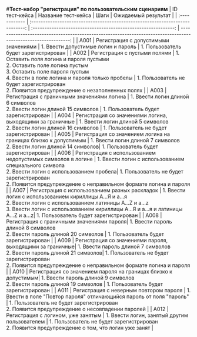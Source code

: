 #**Тест-набор "регистрация" по пользовательским сценариям**
| ID тест-кейса | Название тест-кейса | Шаги | Ожидаемый результат |
| :------------ | :---------------------------------------------------------------------------: | :------------------------------------------------------------: | -------------------------------------------------------------------------------------------------------------: |
| A001 | Регистрация с допустимыми значениями | 1. Ввести допустимые логин и пароль | 1. Пользователь будет зарегистрирован |
| A002 | Регистрация с пустыми полями | 1. Оставить поля логина и пароля пустыми<br>2. Оставить поле логина пустым<br>3. Оставить поле пароля пустым<br>4. Ввести в поле логина и пароля только пробелы | 1. Пользователь не будет зарегистрирован<br>2. Появится предупреждение о незаполненных полях |
| A003 |Регистрация с граничными значениями логина | 1. Ввести логин длиной 6 символов <br>2. Ввести логин длиной 15 символов | 1. Пользователь будет зарегистрирован |
| A004 | Регистрация со значениями логина, выходящими за граничные | 1. Ввести логин длиной 5 символов<br>2. Ввести логин длиной 16 символов | 1. Пользователь не будет зарегистрирован |
| A005 | Регистрация со значением логина на границах близко к допустимым | 1. Ввести логин длиной 7 символов <br>2. Ввести логин длиной 14 символов| 1. Пользователь будет зарегистрирован |
| A006 | Регистрация с использованием недопустимых символов в логине | 1. Ввести логин c использованием специального символа<br>2. Ввести логин c использованием пробела| 1. Пользователь не будет зарегистрирован <br>2. Появится предупреждение о неправильном формате логина и пароля |
| A007 | Регистрация с использованием разных раскладок | 1. Ввести логин c использованием кириллицы А...Я и а...я <br>2. Ввести логин c использованием латиницы A...Z и a...z <br>3. Ввести логин c использованием кириллицы А...Я и а...я и латиницы A...Z и a...z| 1. Пользователь будет зарегистрирован |
| A008 | Регистрация с граничными значениями пароля| 1. Ввести пароль длиной 8 символов<br>2. Ввести пароль длиной 20 символов | 1. Пользователь будет зарегистрирован |
| A009 | Регистрация со значениями пароля, выходящими за граничные| 1. Ввести пароль длиной 7 символов <br>2. Ввести пароль длиной 21 символов| 1. Пользователь не будет зарегистрирован <br>2. Появится предупреждение о неправильном формате логина и пароля |
| A010 | Регистрация со значением пароля на границах близко к допустимым| 1. Ввести пароль длиной 9 символов<br> 2. Ввести пароль длиной 19 символов | 1. Пользователь будет зарегистрирован |
| A011 | Регистрация с неверным повтором пароля | 1. Ввести в поле "Повтор пароля" отличающийся пароль от поля "пароль" | 1. Пользователь не будет зарегистрирован<br>2. Появится предупреждение о несовпадении паролей |
| A012 | Регистрация с логином, уже занятым | 1. Ввести логин, занятый другим пользователем | 1. Пользователь не будет зарегистрирован<br>2. Появится предупреждение о том, что логин уже занят |
